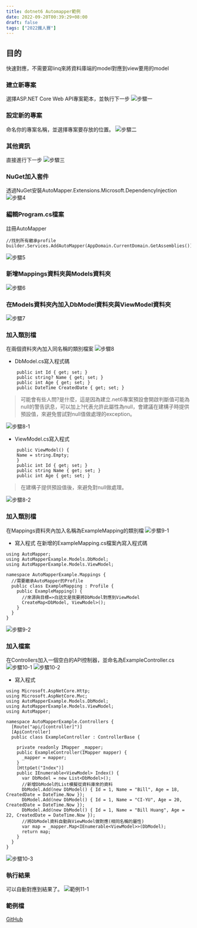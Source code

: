 ```yaml
---
title: dotnet6 Automapper範例
date: 2022-09-20T00:39:29+08:00
draft: false
tags: ["2022鐵人賽"]
---
```

## 目的
快速對應，不需要寫linq來將資料庫端的model對應到view要用的model


### 建立新專案
選擇ASP.NET Core Web API專案範本，並執行下一步
![步驟一](https://user-images.githubusercontent.com/19286751/143255617-9964a993-becd-414b-aba2-632e99dd985d.png)
### 設定新的專案
命名你的專案名稱，並選擇專案要存放的位置。
![步驟二](https://user-images.githubusercontent.com/19286751/150151645-46df6dfe-a981-4a46-8f2e-7143ada3f503.png)
### 其他資訊
直接進行下一步
![步驟三](https://user-images.githubusercontent.com/19286751/148767425-ef0c8469-3d95-4f86-87ca-1c47c5cd0791.png)
### NuGet加入套件
透過NuGet安裝AutoMapper.Extensions.Microsoft.DependencyInjection
![步驟4](https://user-images.githubusercontent.com/19286751/150152375-7e9590a3-155b-45c4-8f97-040c4feca36c.png)
### 編輯Program.cs檔案
註冊AutoMapper
```
//找到所有繼承profile
builder.Services.AddAutoMapper(AppDomain.CurrentDomain.GetAssemblies());
```
![步驟5](https://user-images.githubusercontent.com/19286751/150171450-fc1077d4-e27e-42a9-815f-e508f9c44186.png)
### 新增Mappings資料夾與Models資料夾
![步驟6](https://user-images.githubusercontent.com/19286751/150153595-fbf8e4a9-57b8-44e5-82a6-f1a7c439248d.png)
### 在Models資料夾內加入DbModel資料夾與ViewModel資料夾
![步驟7](https://user-images.githubusercontent.com/19286751/150154151-14c8f746-5550-4172-9580-ae3b0b7bc71b.png)
### 加入類別檔
在兩個資料夾內加入同名稱的類別檔案
![步驟8](https://user-images.githubusercontent.com/19286751/150154607-ff7ab43f-b2cc-47dd-beae-d00ba29c9117.png)
* DbModel.cs寫入程式碼
```
    public int Id { get; set; }
    public string? Name { get; set; }
    public int Age { get; set; }
    public DateTime CreatedDate { get; set; }
```
> 可能會有些人問?是什麼，這是因為建立.net6專案預設會開啟判斷值可能為null的警告訊息，可以加上?代表允許此屬性為null，會建議在建構子時提供預設值，來避免嘗試對null值做處理的exception。

![步驟8-1](https://user-images.githubusercontent.com/19286751/150158192-aafbf5cc-876d-4876-9806-c3a9bc32bddd.png)
* ViewModel.cs寫入程式
```
    public ViewModel() { 
    Name = string.Empty;
    }
    public int Id { get; set; }
    public string Name { get; set; }
    public int Age { get; set; }
```
> 在建構子提供預設值後，來避免對null做處理。

![步驟8-2](https://user-images.githubusercontent.com/19286751/150158960-eb7dc043-77e0-413a-bb74-f5abe1f7b8a4.png)
### 加入類別檔
在Mappings資料夾內加入名稱為ExampleMapping的類別檔
![步驟9-1](https://user-images.githubusercontent.com/19286751/150160741-668aa223-ce75-4079-96c8-e2cadb4ed921.png)
* 寫入程式
在新增的ExampleMapping.cs檔案內寫入程式碼
```
using AutoMapper;
using AutoMapperExample.Models.DbModel;
using AutoMapperExample.Models.ViewModel;

namespace AutoMapperExample.Mappings {
  //需要繼承AutoMapper的Profile
  public class ExampleMapping : Profile {
    public ExampleMapping() {
      //來源與目標=>白話文是我要將DbModel對應到ViewModel
      CreateMap<DbModel, ViewModel>();
    }
  }
}

```
![步驟9-2](https://user-images.githubusercontent.com/19286751/150163037-48cec3e2-d3ff-4a7f-b3ba-98ebbc0fc8e0.png)
### 加入檔案
在Controllers加入一個空白的API控制器，並命名為ExampleController.cs
![步驟10-1](https://user-images.githubusercontent.com/19286751/150167913-85b03450-b173-4ea4-82b0-9725d027c045.png)
![步驟10-2](https://user-images.githubusercontent.com/19286751/150168059-90a3f2e4-b18b-4b88-a009-f6e2b40916f7.png)
* 寫入程式
```
using Microsoft.AspNetCore.Http;
using Microsoft.AspNetCore.Mvc;
using AutoMapperExample.Models.DbModel;
using AutoMapperExample.Models.ViewModel;
using AutoMapper;

namespace AutoMapperExample.Controllers {
  [Route("api/[controller]")]
  [ApiController]
  public class ExampleController : ControllerBase {

    private readonly IMapper _mapper;
    public ExampleController(IMapper mapper) {
      _mapper = mapper;
    }
    [HttpGet("Index")]
    public IEnumerable<ViewModel> Index() {
      var DbModel = new List<DbModel>();
      //新增DbModel的List模擬從資料庫來的資料
      DbModel.Add(new DbModel() { Id = 1, Name = "Bill", Age = 18, CreatedDate = DateTime.Now });
      DbModel.Add(new DbModel() { Id = 1, Name = "CI-YU", Age = 20, CreatedDate = DateTime.Now });
      DbModel.Add(new DbModel() { Id = 1, Name = "Bill Huang", Age = 22, CreatedDate = DateTime.Now });
      //將DbModel資料自動與ViewModel做對應(相同名稱的屬性)
      var map = _mapper.Map<IEnumerable<ViewModel>>(DbModel);
      return map;
    }
  }
}
```
![步驟10-3](https://user-images.githubusercontent.com/19286751/150169646-ab71d0b2-5b68-4f22-9836-98a7d6c3f3c6.png)
### 執行結果
可以自動對應到結果了。
![範例11-1](https://user-images.githubusercontent.com/19286751/191064600-da8ad592-99df-40d4-9c76-6a1bda469ccb.png)
### 範例檔
[GitHub](https://github.com/CI-YU/2022-ITHelp/tree/main/AutoMapperExample)